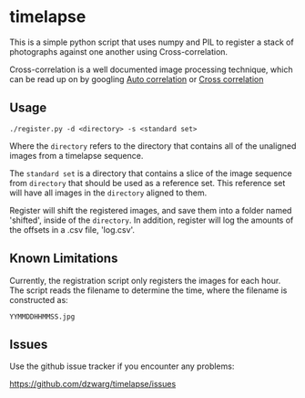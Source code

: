 # timelapse

This is a simple python script that uses numpy and PIL to register
a stack of photographs against one another using Cross-correlation.

Cross-correlation is a well documented image processing technique,
which can be read up on by googling 
[Auto correlation](http://www.google.com/search?q=autocorrelation) or 
[Cross correlation](http://www.google.com/search?q=crosscorrelation)

## Usage

    ./register.py -d <directory> -s <standard set>
    
Where the `directory` refers to the directory that contains all of the
unaligned images from a timelapse sequence.

The `standard set` is a directory that contains a slice of the image sequence
from `directory` that should be used as a reference set.  This reference set
will have all images in the `directory` aligned to them.

Register will shift the registered images, and save them into a folder named
'shifted', inside of the `directory`.  In addition, register will log the
amounts of the offsets in a .csv file, 'log.csv'.

## Known Limitations

Currently, the registration script only registers the images for each hour.
The script reads the filename to determine the time, where the filename is
constructed as:

    YYMMDDHHMMSS.jpg

## Issues

Use the github issue tracker if you encounter any problems:

https://github.com/dzwarg/timelapse/issues